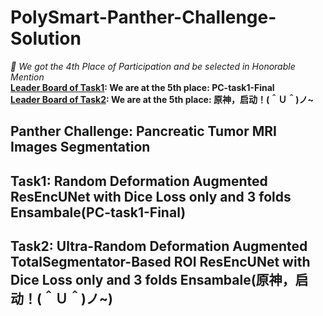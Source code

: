 # PolySmart-Panther-Challenge-Solution
*🎉 We got the 4th Place of Participation and be selected in Honorable Mention*<br>
**[Leader Board of Task1](https://github.com/DumanHaoqian/PolySmart-Panther-Challenge-Solution/blob/main/Images/LB1.png): We are at the 5th place: PC-task1-Final**<br>
**[Leader Board of Task2](https://github.com/DumanHaoqian/PolySmart-Panther-Challenge-Solution/blob/main/Images/LB2.png): We are at the 5th place: 原神，启动！(＾Ｕ＾)ノ~**
## Panther Challenge: Pancreatic Tumor MRI Images Segmentation

## Task1: Random Deformation Augmented ResEncUNet with Dice Loss only and 3 folds Ensambale(PC-task1-Final)


## Task2: Ultra-Random Deformation Augmented TotalSegmentator-Based ROI ResEncUNet with Dice Loss only and 3 folds Ensambale(原神，启动！(＾Ｕ＾)ノ~)



